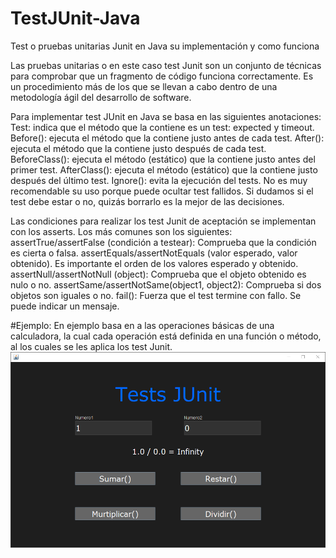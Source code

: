 # TestJUnit-Java

Test o pruebas unitarias Junit en Java su implementación y como funciona 

Las pruebas unitarias o en este caso test Junit son un conjunto de técnicas para comprobar que un fragmento de código funciona correctamente. Es un procedimiento más de los que se llevan a cabo dentro de una metodología ágil del desarrollo de software.

Para implementar test JUnit en Java se basa en las siguientes anotaciones:
Test: 
indica que el método que la contiene es un test: expected y timeout.
Before(): 
ejecuta el método que la contiene justo antes de cada test.
After(): 
ejecuta el método que la contiene justo después de cada test.
BeforeClass(): 
ejecuta el método (estático) que la contiene justo antes del primer test.
AfterClass(): 
ejecuta el método (estático) que la contiene justo después del último test.
Ignore(): 
evita la ejecución del tests. No es muy recomendable su uso porque puede ocultar test fallidos. Si dudamos si el test debe estar o no, quizás borrarlo es la mejor de las decisiones.

Las condiciones para realizar los test Junit de aceptación se implementan con los asserts. Los más comunes son los siguientes:
assertTrue/assertFalse (condición a testear): Comprueba que la condición es cierta o falsa.
assertEquals/assertNotEquals (valor esperado, valor obtenido). Es importante el orden de los valores esperado y obtenido.
assertNull/assertNotNull (object): Comprueba que el objeto obtenido es nulo o no.
assertSame/assertNotSame(object1, object2): Comprueba si dos objetos son iguales o no.
fail(): Fuerza que el test termine con fallo. Se puede indicar un mensaje.

#Ejemplo:
En ejemplo basa en a las operaciones básicas de una calculadora, la cual cada operación está definida en una función o método, al los cuales se les aplica los test Junit. 
![Image](https://github.com/BrunoBeltreGuzman/TestJUnit-Java/blob/master/Screenshots.png)
